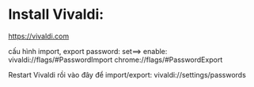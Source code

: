 # Install Vivaldi:
https://vivaldi.com

cấu hình import, export password:
set==> enable:
vivaldi://flags/#PasswordImport
chrome://flags/#PasswordExport

Restart Vivaldi rồi vào đây để import/export:
vivaldi://settings/passwords
